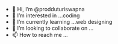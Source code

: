 - 👋 Hi, I’m @prodduturiswapna
- 👀 I’m interested in ...coding
- 🌱 I’m currently learning ...web designing
- 💞️ I’m looking to collaborate on ...
- 📫 How to reach me ...

<!---
prodduturiswapna/prodduturiswapna is a ✨ special ✨ repository because its `README.md` (this file) appears on your GitHub profile.
You can click the Preview link to take a look at your changes.
--->
